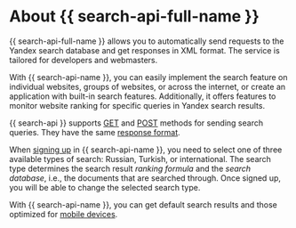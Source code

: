 # About {{ search-api-full-name }}

{{ search-api-full-name }} allows you to automatically send requests to the Yandex search database and get responses in XML format. The service is tailored for developers and webmasters.

With {{ search-api-name }}, you can easily implement the search feature on individual websites, groups of websites, or across the internet, or create an application with built-in search features. Additionally, it offers features to monitor website ranking for specific queries in Yandex search results.

{{ search-api }} supports [GET](get-request.md) and [POST](post-request.md) methods for sending search queries. They have the same [response format](response.md).

When [signing up](../operations/registration.md) in {{ search-api-name }}, you need to select one of three available types of search: Russian, Turkish, or international. The search type determines the search result _ranking formula_ and the _search database_, i.e., the documents that are searched through. Once signed up, you will be able to change the selected search type.

With {{ search-api-name }}, you can get default search results and those optimized for [mobile devices](../operations/mobile.md).

